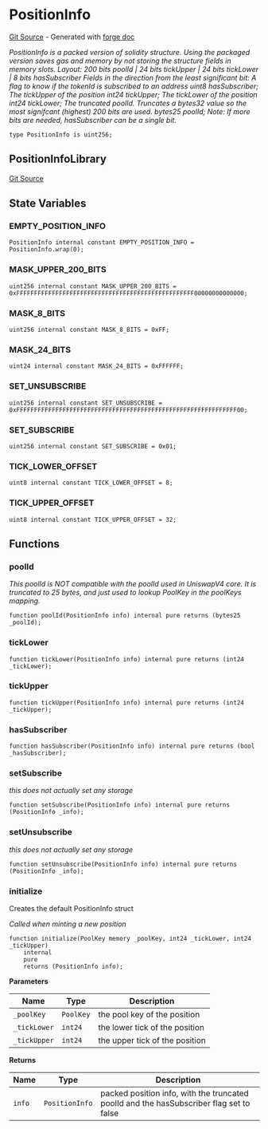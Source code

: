 # PositionInfo
[Git Source](https://github.com/uniswap/v4-periphery/blob/ea2bf2e1ba6863bb809fc2ff791744f308c4a26d/src/libraries/PositionInfoLibrary.sol) - Generated with [forge doc](https://book.getfoundry.sh/reference/forge/forge-doc)

*PositionInfo is a packed version of solidity structure.
Using the packaged version saves gas and memory by not storing the structure fields in memory slots.
Layout:
200 bits poolId | 24 bits tickUpper | 24 bits tickLower | 8 bits hasSubscriber
Fields in the direction from the least significant bit:
A flag to know if the tokenId is subscribed to an address
uint8 hasSubscriber;
The tickUpper of the position
int24 tickUpper;
The tickLower of the position
int24 tickLower;
The truncated poolId. Truncates a bytes32 value so the most signifcant (highest) 200 bits are used.
bytes25 poolId;
Note: If more bits are needed, hasSubscriber can be a single bit.*


```solidity
type PositionInfo is uint256;
```

## PositionInfoLibrary
[Git Source](https://github.com/uniswap/v4-periphery/blob/ea2bf2e1ba6863bb809fc2ff791744f308c4a26d/src/libraries/PositionInfoLibrary.sol)


## State Variables
### EMPTY_POSITION_INFO

```solidity
PositionInfo internal constant EMPTY_POSITION_INFO = PositionInfo.wrap(0);
```


### MASK_UPPER_200_BITS

```solidity
uint256 internal constant MASK_UPPER_200_BITS = 0xFFFFFFFFFFFFFFFFFFFFFFFFFFFFFFFFFFFFFFFFFFFFFFFFFF00000000000000;
```


### MASK_8_BITS

```solidity
uint256 internal constant MASK_8_BITS = 0xFF;
```


### MASK_24_BITS

```solidity
uint24 internal constant MASK_24_BITS = 0xFFFFFF;
```


### SET_UNSUBSCRIBE

```solidity
uint256 internal constant SET_UNSUBSCRIBE = 0xFFFFFFFFFFFFFFFFFFFFFFFFFFFFFFFFFFFFFFFFFFFFFFFFFFFFFFFFFFFFFF00;
```


### SET_SUBSCRIBE

```solidity
uint256 internal constant SET_SUBSCRIBE = 0x01;
```


### TICK_LOWER_OFFSET

```solidity
uint8 internal constant TICK_LOWER_OFFSET = 8;
```


### TICK_UPPER_OFFSET

```solidity
uint8 internal constant TICK_UPPER_OFFSET = 32;
```


## Functions
### poolId

*This poolId is NOT compatible with the poolId used in UniswapV4 core. It is truncated to 25 bytes, and just used to lookup PoolKey in the poolKeys mapping.*


```solidity
function poolId(PositionInfo info) internal pure returns (bytes25 _poolId);
```

### tickLower


```solidity
function tickLower(PositionInfo info) internal pure returns (int24 _tickLower);
```

### tickUpper


```solidity
function tickUpper(PositionInfo info) internal pure returns (int24 _tickUpper);
```

### hasSubscriber


```solidity
function hasSubscriber(PositionInfo info) internal pure returns (bool _hasSubscriber);
```

### setSubscribe

*this does not actually set any storage*


```solidity
function setSubscribe(PositionInfo info) internal pure returns (PositionInfo _info);
```

### setUnsubscribe

*this does not actually set any storage*


```solidity
function setUnsubscribe(PositionInfo info) internal pure returns (PositionInfo _info);
```

### initialize

Creates the default PositionInfo struct

*Called when minting a new position*


```solidity
function initialize(PoolKey memory _poolKey, int24 _tickLower, int24 _tickUpper)
    internal
    pure
    returns (PositionInfo info);
```
**Parameters**

|Name|Type|Description|
|----|----|-----------|
|`_poolKey`|`PoolKey`|the pool key of the position|
|`_tickLower`|`int24`|the lower tick of the position|
|`_tickUpper`|`int24`|the upper tick of the position|

**Returns**

|Name|Type|Description|
|----|----|-----------|
|`info`|`PositionInfo`|packed position info, with the truncated poolId and the hasSubscriber flag set to false|


